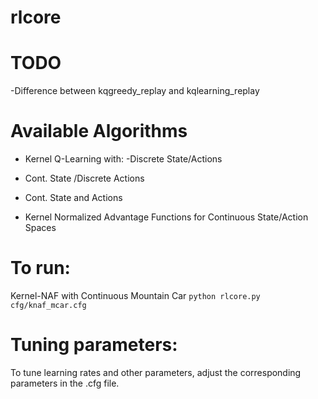 # rlcore


# TODO

-Difference between kqgreedy_replay and kqlearning_replay

# Available Algorithms

- Kernel Q-Learning with:
-Discrete State/Actions
- Cont. State /Discrete Actions
- Cont. State and Actions

- Kernel Normalized Advantage Functions for Continuous State/Action Spaces

# To run:
Kernel-NAF with Continuous Mountain Car
`python rlcore.py cfg/knaf_mcar.cfg`

# Tuning parameters:
To tune learning rates and other parameters, adjust the corresponding parameters in the .cfg file. 